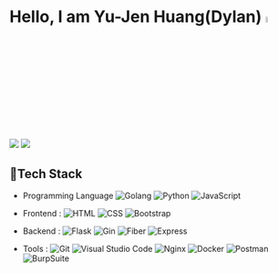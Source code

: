 # Hello, I am Yu-Jen Huang(Dylan)  <img src="https://media.giphy.com/media/hvRJCLFzcasrR4ia7z/giphy.gif" width="5%"></a>

<a href="https://www.linkedin.com/in/yu-jen-huang-313667124/"><img src="https://img.shields.io/badge/-LinkdeIn-0A66C2?style=flat&logo=LinkedIn"/></a>
<img src="https://img.shields.io/badge/-yujenhuang24@gmail.com-da4c40?style=flat&logo=gmail&logoColor=white"/>


## 🧰Tech Stack
- Programming Language
![Golang](https://img.shields.io/badge/-Golang-161b22?style=flat&logo=Go)
![Python](https://img.shields.io/badge/-Python-161b22?style=flat&logo=python)
![JavaScript](https://img.shields.io/badge/-JavaScript-161b22?style=flat&logo=javascript)

- Frontend : 
![HTML](https://img.shields.io/badge/-HTML-161b22?style=flat&logo=HTML5)
![CSS](https://img.shields.io/badge/-CSS-161b22?style=flat&logo=CSS3&logoColor=1572B6)
![Bootstrap](https://img.shields.io/badge/-Bootstrap-161b22?style=flat&logo=Bootstrap&logoColor=#7952B3)

- Backend : 
![Flask](https://img.shields.io/badge/-Flask-161b22?style=flat&logo=flask&logoColor=#000000)
![Gin](https://img.shields.io/badge/-Gin-161b22?style=flat&logo=Go)
![Fiber](https://img.shields.io/badge/-Fiber-161b22?style=flat&logo=Go)
![Express](https://img.shields.io/badge/-Express-161b22?style=flat&logo=express)

- Tools :
![Git](https://img.shields.io/badge/-Git-161b22?style=flat&logo=git)
![Visual Studio Code](https://img.shields.io/badge/-Visual%20Studio%20Code-161b22?style=flat&logo=visual-studio-code&logoColor=007ACC)
![Nginx](https://img.shields.io/badge/-NGINX-161b22?style=flat&logo=NGINX&logoColor=#009639)
![Docker](https://img.shields.io/badge/-Docker-161b22?style=flat&logo=Docker&logoColor=#2496ED)
![Postman](https://img.shields.io/badge/-Postman-161b22?style=flat&logo=Postman)
![BurpSuite](https://img.shields.io/badge/-BurpSuite-161b22?style=flat)
